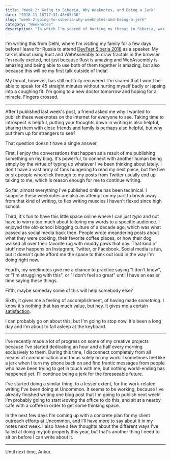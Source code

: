 ```yaml
---
title: "Week 2: Going to Siberia, Why Weeknotes, and Being a Jerk"
date: "2018-11-18T17:31:48+05:30"
slug: "week-2-going-to-siberia-why-weeknotes-and-being-a-jerk"
category: "Weeknotes"
description: "In which I'm scared of hurting my throat in Siberia, wax poetic about weeknotes, and talk about shutting out the world so that I'm able to get things done."
---
```


I'm writing this from Delhi, where I'm visiting my family for a few days before I leave for Russia to attend [DevFest Siberia 2018](https://gdg-siberia.com) as a speaker. My talk is about using Rust and WebAssembly to draw fractals in the browser. I'm really excited, not just because Rust is amazing and WebAssembly is amazing and being able to use both of them together is amazing, but also because this will be my first talk outside of India!

My throat, however, has still not fully recovered. I'm scared that I won't be able to speak for 45 straight minutes without hurting myself badly or lapsing into a coughing fit. I'm going to a new doctor tomorrow and hoping for a miracle. Fingers crossed.

* * *

After I published last week's post, a friend asked me why I wanted to publish these weeknotes on the Internet for everyone to see. Taking time to introspect is helpful, putting your thoughts down in writing is also helpful, sharing them with close friends and family is perhaps also helpful, but why put them up for strangers to see?

That question doesn't have a single answer.

First, I enjoy the conversations that happen as a result of me publishing something on my blog. It's powerful, to connect with another human being simply by the virtue of typing up whatever I've been thinking about lately. I don't have a vast army of fans hungering to read my next piece, but the five or six people who click through to my posts from Twitter usually end up talking to me, which is reason enough for me to continue writing.

So far, almost everything I've published online has been technical. I suppose these weeknotes are also an attempt on my part to break away from that kind of writing, to flex writing muscles I haven't flexed since high school.

Third, it's fun to have this little space online where I can just _type_ and not have to worry too much about tailoring my words to a specific audience. I enjoyed the old-school blogging culture of a decade ago, which was what passed as social media back then. People wrote meandering posts about what they were cooking, their favorite coffee places, or how their dog walked all over their favorite rug with muddy paws that day. That kind of stuff now happens on Instagram, Twitter, or Facebook. Social media is fun, but it doesn't quite afford me the space to think out loud in the way I'm doing right now.

Fourth, my weeknotes give me a chance to practice saying "I don't know", or "I'm struggling with this", or "I don't feel so great" until I have an easier time saying these things.

Fifth, maybe someday some of this will help somebody else?

Sixth, it gives me a feeling of accomplishment, of having made _something_. I know it's nothing that has much value, but hey. It gives me a certain [satisfaction](https://www.youtube.com/watch?v=nrIPxlFzDi0).

I can probably go on about this, but I'm going to stop now. It's been a long day and I'm about to fall asleep at the keyboard.

* * *

I've recently made a lot of progress on some of my creative projects because I've started dedicating an hour and a half every morning exclusively to them. During this time, I disconnect completely from all means of communication and focus solely on my work. I sometimes feel like a jerk when I turn my phone back on and find frantic messages from people who have been trying to get in touch with me, but nothing world-ending has happened yet. I'll continue being a jerk for the foreseeable future.

I've started doing a similar thing, to a lesser extent, for the work-related writing I've been doing at Uncommon. It seems to be working, because I've already finished writing one blog post that I'm going to publish next week! I'm probably going to start _leaving_ the office to do this, and sit at a nearby cafe with a coffee in order to get some thinking space.

In the next few days I'm coming up with a concrete plan for my client outreach efforts at Uncommon, and I'll have more to say about it in my notes next week. I also have a few thoughts about the different ways I've failed at doing my job properly this year, but that's another thing I need to sit on before I can write about it.

* * *

Until next time, Ankur.